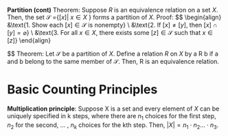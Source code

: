 **Partition (cont)**
Theorem: 
Suppose $R$ is an equivalence relation on a set $X$. Then, the set $\mathscr S$ ={$[x]$| $x \in X$ } forms a partition of $X$.
Proof: 
$$
\begin{align}
	&\text{1. Show each $[x]\in \mathscr S$ is nonempty} \\
	&\text{2. If $[x] \neq [y]$, then $[x] \cap [y] = \varnothing$} \\
	&\text{3. For all $x \in X$, there exists some $[z] \in \mathscr S$ such that $x \in [z]$}
\end{align}

$$
Theorem: 
Let $\mathscr S$ be a partition of $X$. Define a relation $R$ on $X$ by a R b if a and b belong to the same member of $\mathscr S$. Then, R is an equivalence relation.

# Basic Counting Principles
**Multiplication principle**:
Suppose X is a set and every element of $X$ can be uniquely specified in k steps, where there are $n_1$ choices for the first step, $n_2$ for the second, $...$ , $n_k$ choices for the kth step. Then, $|X| = n_1\cdot n_2 ... \cdot n_3$.


